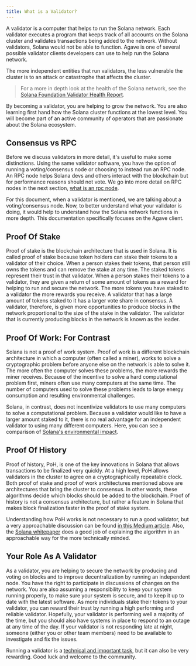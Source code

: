 ```yaml
---
title: What is a Validator?
---
```


A validator is a computer that helps to run the Solana network. Each validator executes a program that keeps track of all accounts on the Solana cluster and validates transactions being added to the network. Without validators, Solana would not be able to function. Agave is one of several possible validator clients developers can use to help run the Solana network.

The more independent entities that run validators, the less vulnerable the cluster is to an attack or catastrophe that affects the cluster.

> For a more in depth look at the health of the Solana network, see the [Solana Foundation Validator Health Report](https://solana.com/news/validator-health-report-march-2023).

By becoming a validator, you are helping to grow the network. You are also learning first hand how the Solana cluster functions at the lowest level. You will become part of an active community of operators that are passionate about the Solana ecosystem.

## Consensus vs RPC

Before we discuss validators in more detail, it's useful to make some distinctions. Using the same validator software, you have the option of running a voting/consensus node or choosing to instead run an RPC node. An RPC node helps Solana devs and others interact with the blockchain but for performance reasons should not vote. We go into more detail on RPC nodes in the next section, [what is an rpc node](./what-is-an-rpc-node.md).

For this document, when a validator is mentioned, we are talking about a voting/consensus node. Now, to better understand what your validator is doing, it would help to understand how the Solana network functions in more depth. This documentation specifically focuses on the Agave client.

## Proof Of Stake

Proof of stake is the blockchain architecture that is used in Solana. It is called proof of stake because token holders can stake their tokens to a validator of their choice. When a person stakes their tokens, that person still owns the tokens and can remove the stake at any time. The staked tokens represent their trust in that validator. When a person stakes their tokens to a validator, they are given a return of some amount of tokens as a reward for helping to run and secure the network. The more tokens you have staked to a validator the more rewards you receive. A validator that has a large amount of tokens staked to it has a larger vote share in consensus. A validator, therefore, is given more opportunities to produce blocks in the network proportional to the size of the stake in the validator. The validator that is currently producing blocks in the network is known as the leader.

## Proof Of Work: For Contrast

Solana is not a proof of work system. Proof of work is a different blockchain architecture in which a computer (often called a miner), works to solve a cryptographic problem before anyone else on the network is able to solve it. The more often the computer solves these problems, the more rewards the miner receives. Because of the incentive to solve a hard computational problem first, miners often use many computers at the same time. The number of computers used to solve these problems leads to large energy consumption and resulting environmental challenges.

Solana, in contrast, does not incentivize validators to use many computers to solve a computational problem. Because a validator would like to have a larger amount staked to it, there is no real advantage for an independent validator to using many different computers. Here, you can see a comparison of [Solana's environmental impact](https://solana.com/news/solana-energy-usage-report-november-2021).

## Proof Of History

Proof of history, PoH, is one of the key innovations in Solana that allows transactions to be finalized very quickly. At a high level, PoH allows validators in the cluster to agree on a cryptographically repeatable clock. Both proof of stake and proof of work architectures mentioned above are architectures that bring the cluster to consensus. In other words, these algorithms decide which blocks should be added to the blockchain. Proof of history is not a consensus architecture, but rather a feature in Solana that makes block finalization faster in the proof of stake system.

Understanding how PoH works is not necessary to run a good validator, but a very approachable discussion can be found [in this Medium article](https://medium.com/solana-labs/proof-of-history-explained-by-a-water-clock-e682183417b8). Also, the [Solana whitepaper](https://solana.com/solana-whitepaper.pdf) does a good job of explaining the algorithm in an approachable way for the more technically minded.

## Your Role As A Validator

As a validator, you are helping to secure the network by producing and voting on blocks and to improve decentralization by running an independent node. You have the right to participate in discussions of changes on the network. You are also assuming a responsibility to keep your system running properly, to make sure your system is secure, and to keep it up to date with the latest software. As more individuals stake their tokens to your validator, you can reward their trust by running a high performing and reliable validator. Hopefully, your validator is performing well a majority of the time, but you should also have systems in place to respond to an outage at any time of the day. If your validator is not responding late at night, someone (either you or other team members) need to be available to investigate and fix the issues.

Running a validator is a [technical and important task](./operations/prerequisites.md), but it can also be very rewarding. Good luck and welcome to the community.
